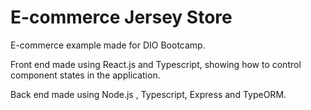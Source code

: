 # E-commerce Jersey Store
E-commerce example made for DIO Bootcamp.

Front end made using React.js and Typescript, showing how to control component states in the application.

Back end made using Node.js , Typescript, Express and TypeORM.
